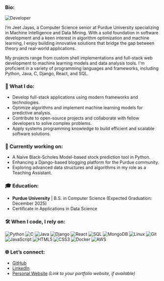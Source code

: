 ### Bio:
![Developer](https://img.shields.io/badge/Developer-Computer%20Science%20Scholar-blue?style=flat-square&logo=python)

I’m Jeet Jayas, a Computer Science senior at Purdue University specializing in Machine Intelligence and Data Mining. With a solid foundation in software development and a keen interest in algorithm optimization and machine learning, I enjoy building innovative solutions that bridge the gap between theory and real-world applications.

My projects range from custom shell implementations and full-stack web development to machine learning models and data analysis tools. I'm proficient in a variety of programming languages and frameworks, including Python, Java, C, Django, React, and SQL.

### 🚀 What I do:
- Develop full-stack applications using modern frameworks and technologies.
- Optimize algorithms and implement machine learning models for predictive analysis.
- Contribute to open-source projects and collaborate with fellow developers to solve complex problems.
- Apply systems programming knowledge to build efficient and scalable software solutions.

### 🔭 Currently working on:
- A Naive Black-Scholes Model-based stock prediction tool in Python.
- Enhancing a Django-based blogging platform for the Purdue community.
- Exploring advanced data structures and algorithms in my role as a Teaching Assistant.

### 🎓 Education:
- **Purdue University** | B.S. in Computer Science (Expected Graduation: December 2025)
- Certificate in Applications in Data Science

### 🛠️ When I code, I rely on:

![Python](https://img.shields.io/badge/Python-3670A0?style=for-the-badge&logo=python&logoColor=ffdd54)
![C](https://img.shields.io/badge/C-00599C?style=for-the-badge&logo=c&logoColor=white)
![Java](https://img.shields.io/badge/Java-ED8B00?style=for-the-badge&logo=java&logoColor=white)
![Django](https://img.shields.io/badge/Django-092E20?style=for-the-badge&logo=django&logoColor=white)
![React](https://img.shields.io/badge/React-20232A?style=for-the-badge&logo=react&logoColor=61DAFB)
![SQL](https://img.shields.io/badge/SQL-00758F?style=for-the-badge&logo=sql&logoColor=white)
![MongoDB](https://img.shields.io/badge/MongoDB-4EA94B?style=for-the-badge&logo=mongodb&logoColor=white)
![Linux](https://img.shields.io/badge/Linux-FCC624?style=for-the-badge&logo=linux&logoColor=black)
![Git](https://img.shields.io/badge/Git-F05032?style=for-the-badge&logo=git&logoColor=white)
![JavaScript](https://img.shields.io/badge/JavaScript-F7DF1E?style=for-the-badge&logo=javascript&logoColor=black)
![HTML5](https://img.shields.io/badge/HTML5-E34F26?style=for-the-badge&logo=html5&logoColor=white)
![CSS3](https://img.shields.io/badge/CSS3-1572B6?style=for-the-badge&logo=css3&logoColor=white)
![Docker](https://img.shields.io/badge/Docker-2496ED?style=for-the-badge&logo=docker&logoColor=white)
![AWS](https://img.shields.io/badge/Amazon%20AWS-232F3E?style=for-the-badge&logo=amazon-aws&logoColor=white)

### 🌐 Let’s connect:
- [GitHub](https://github.com/itsJeetJayas7)
- [LinkedIn](https://www.linkedin.com/in/jeetjayas/)
- [Personal Website](#) *(Link to your portfolio website, if available)*
